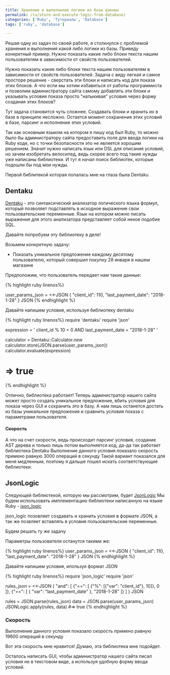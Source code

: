 ```yaml
---
title: Хранение и выполнение логики из базы данных
permalink: /ru/store-and-execute-logic-from-database/
categories: ['Ruby', 'Туториалы', 'Database']
tags: ['ruby', 'database']

---
```


Решая одну из задач по своей работе, я столкнулся с проблемой хранения и выполнения какой либо логики из базы.
Приведу конкретный пример.
Нужно показать какие либо блоки текста нашим пользователям в зависимости от свойств пользователей.
<!--more-->

Нужно показать какие либо блоки текста нашим пользователям в зависимости от свойств пользователей.
Задача с виду легкая и самое просторе решение - сверстать эти блоки и написать код для показа этих блоков.
А что если мы хотим избавиться от работы программиста и позволим администратору сайта самому добавлять эти блоки 
и указывать условия показа просто "натыкивая" условия через форму создания этих блоков?

Тут задача становится чуть сложнее. Создавать блоки и хранить их в базе в принципе несложно.
Остается момент сохранения этих условий в базе, парсинг и исполнение этих условий.

Так как основным языком на котором я пишу код был Ruby, то можно было бы администратору сайта предоставить поле для 
ввода логики на Ruby коде, но с точки безопасности это не является хорошим решением.
Значит нужно написать язык или DSL для описания условий, но зачем изобретать велосипед, ведь скорее всего под такие нужды уже написаны библиотеки.
И тут я начал поиск библиотек, которые подошли бы под мои нужды.

Первой библитекой которая попалась мне на глаза была Dentaku

## Dentaku
[Dentaku](https://github.com/rubysolo/dentaku) - это синтаксический анализатор логического языка формул, который позволяет подставлять в исходное выражение свои пользовательские переменные.
Язык на котором можно писать выражения для этого анализатора представляет собой некое подобие SQL.

Давайте попробуем эту библиотеку в деле!

Возьмем конкретную задачу:

 - Показать уникальное предложение каждому десятому пользователю,
   который совершил покупку 28 января в нашем магазине

Предположим, что пользователь передает нам такие данные:

{% highlight ruby linenos%}

user_params_json  = <<-JSON
{ 
  "client_id": 110,
  "last_payment_date": "2018-1-28"
}
JSON
{% endhighlight %}

Давайте напишем условия, используя библиотеку dentaku

{% highlight ruby linenos%}
require 'dentaku'
require 'json'

expression = '
  client_id % 10 = 0 AND
  last_payment_date = "2018-1-28"
'

calculator = Dentaku::Calculator.new
calculator.store(JSON.parse(user_params_json))
calculator.evaluate(expression)
# => true
{% endhighlight %}

Отлично, библиотека работает!
Теперь администратор нашего сайта может просто создать уникальное предложение, вбить условия для показа через GUI и сохранить это в базу.
А нам лишь останется достать из базы уникальное предложения и сравнить условия показа с параметрами пользователя.
#### Скорость
А что на счет скорости, ведь происходит парсинг условия, создание AST дерева и только лишь потом выполняется код, да-да так работает библиотека Dentaku
Выполнение данного условия показало скорость примено равную 3000 операций в секунду
Такой вариант показался для меня медленным, поэтому я дальше пошел искать соответствующие библиотеки.


## JsonLogic

Следующей библиотекой, которую мы рассмотрим, будет [JsonLogic](http://jsonlogic.com/)
Мы будем использовать имплементацию библиотеки написанную на языке Ruby - [json_logic](https://github.com/bhgames/json-logic-ruby)

json_logic позовляет создавать и хранить условия в формате JSON, а так же позвляет вставлять в условия пользовательские переменные.

Будем решать ту же задачу

Параметры пользователя останутся такими же:

{% highlight ruby linenos%}
user_params_json  = <<-JSON
{ 
  "client_id": 110,
  "last_payment_date": "2018-1-28"
}
JSON
{% endhighlight %}

Давайте напишем условия, ипользуя формат JSON

{% highlight ruby linenos%}
require 'json_logic'
require 'json'

rules_json = <<-JSON
{ "and": [
  {"==": [ {"%": [{"var": "client_id"}, 10]}, 0 ]},
  {"==": [ { "var": "last_payment_date" }, "2018-1-28" ]}
] }
JSON

rules = JSON.parse(rules_json)
data = JSON.parse(user_params_json)
JSONLogic.apply(rules, data)
#=> true
{% endhighlight %}

### Скорость
Выполнение данного условия показало скорость примено равную 19600 операций в секунду

Вот эта скорость мне нравится! Думаю, эта библиотека мне подойдет.

Осталось написать GUI, чтобы администратор нашего сайта писал условия не в текстовом виде, а используя удобную форму ввода условий.
